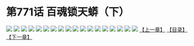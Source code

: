 # 第771话 百魂锁天蟒（下）
![](https://mhpic.xiaomingtaiji.net/comic/D/斗破苍穹/第771话F1_262437/1.jpg-zymk.middle.webp)
![](https://mhpic.xiaomingtaiji.net/comic/D/斗破苍穹/第771话F1_262437/2.jpg-zymk.middle.webp)
![](https://mhpic.xiaomingtaiji.net/comic/D/斗破苍穹/第771话F1_262437/3.jpg-zymk.middle.webp)
![](https://mhpic.xiaomingtaiji.net/comic/D/斗破苍穹/第771话F1_262437/4.jpg-zymk.middle.webp)
![](https://mhpic.xiaomingtaiji.net/comic/D/斗破苍穹/第771话F1_262437/5.jpg-zymk.middle.webp)
![](https://mhpic.xiaomingtaiji.net/comic/D/斗破苍穹/第771话F1_262437/6.jpg-zymk.middle.webp)
![](https://mhpic.xiaomingtaiji.net/comic/D/斗破苍穹/第771话F1_262437/7.jpg-zymk.middle.webp)
![](https://mhpic.xiaomingtaiji.net/comic/D/斗破苍穹/第771话F1_262437/8.jpg-zymk.middle.webp)
![](https://mhpic.xiaomingtaiji.net/comic/D/斗破苍穹/第771话F1_262437/9.jpg-zymk.middle.webp)
![](https://mhpic.xiaomingtaiji.net/comic/D/斗破苍穹/第771话F1_262437/10.jpg-zymk.middle.webp)
![](https://mhpic.xiaomingtaiji.net/comic/D/斗破苍穹/第771话F1_262437/11.jpg-zymk.middle.webp)
![](https://mhpic.xiaomingtaiji.net/comic/D/斗破苍穹/第771话F1_262437/12.jpg-zymk.middle.webp)
![](https://mhpic.xiaomingtaiji.net/comic/D/斗破苍穹/第771话F1_262437/13.jpg-zymk.middle.webp)
![](https://mhpic.xiaomingtaiji.net/comic/D/斗破苍穹/第771话F1_262437/14.jpg-zymk.middle.webp)
![](https://mhpic.xiaomingtaiji.net/comic/D/斗破苍穹/第771话F1_262437/15.jpg-zymk.middle.webp)
![](https://mhpic.xiaomingtaiji.net/comic/D/斗破苍穹/第771话F1_262437/16.jpg-zymk.middle.webp)
![](https://mhpic.xiaomingtaiji.net/comic/D/斗破苍穹/第771话F1_262437/17.jpg-zymk.middle.webp)
![](https://mhpic.xiaomingtaiji.net/comic/D/斗破苍穹/第771话F1_262437/18.jpg-zymk.middle.webp)
[【上一章】](./774.md)
[【目录】](./READMD.md)
[【下一章】](./776.md)

